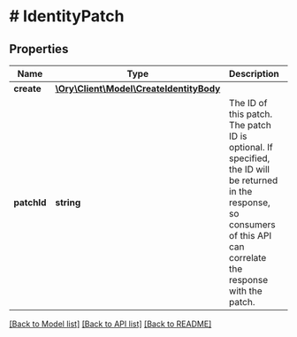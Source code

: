 # # IdentityPatch

## Properties

Name | Type | Description | Notes
------------ | ------------- | ------------- | -------------
**create** | [**\Ory\Client\Model\CreateIdentityBody**](CreateIdentityBody.md) |  | [optional]
**patchId** | **string** | The ID of this patch.  The patch ID is optional. If specified, the ID will be returned in the response, so consumers of this API can correlate the response with the patch. | [optional]

[[Back to Model list]](../../README.md#models) [[Back to API list]](../../README.md#endpoints) [[Back to README]](../../README.md)
